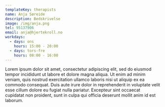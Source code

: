 ```yaml
---
templateKey: therapists
name: Anja Søreide
description: Bedskrivelse
image: /img/anja.png
tel: 95137906
email: anja@hjertekroll.no
workdays:
  - days: ons
    hours: 15:00 - 20:00
  - days: tors-fre
    hours: 08:00 - 16:00
---
```

Lorem ipsum dolor sit amet, consectetur adipiscing elit, sed do eiusmod tempor incididunt ut labore et dolore magna aliqua. Ut enim ad minim veniam, quis nostrud exercitation ullamco laboris nisi ut aliquip ex ea commodo consequat. Duis aute irure dolor in reprehenderit in voluptate velit esse cillum dolore eu fugiat nulla pariatur. Excepteur sint occaecat cupidatat non proident, sunt in culpa qui officia deserunt mollit anim id est laborum.